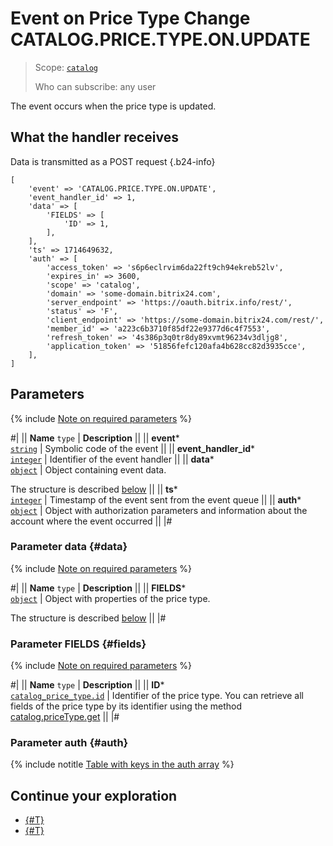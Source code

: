 # Event on Price Type Change CATALOG.PRICE.TYPE.ON.UPDATE

> Scope: [`catalog`](../../scopes/permissions.md)
>
> Who can subscribe: any user

The event occurs when the price type is updated.

## What the handler receives

Data is transmitted as a POST request {.b24-info}

```
[
    'event' => 'CATALOG.PRICE.TYPE.ON.UPDATE',    
    'event_handler_id' => 1,
    'data' => [
        'FIELDS' => [
            'ID' => 1,
        ],
    ],
    'ts' => 1714649632,
    'auth' => [
        'access_token' => 's6p6eclrvim6da22ft9ch94ekreb52lv',
        'expires_in' => 3600,
        'scope' => 'catalog',
        'domain' => 'some-domain.bitrix24.com',
        'server_endpoint' => 'https://oauth.bitrix.info/rest/',
        'status' => 'F',
        'client_endpoint' => 'https://some-domain.bitrix24.com/rest/',
        'member_id' => 'a223c6b3710f85df22e9377d6c4f7553',
        'refresh_token' => '4s386p3q0tr8dy89xvmt96234v3dljg8',
        'application_token' => '51856fefc120afa4b628cc82d3935cce',
    ],
]
```

## Parameters

{% include [Note on required parameters](../../../_includes/required.md) %}

#|
|| **Name**
`type` | **Description** ||
|| **event***  
[`string`](../../data-types.md) | Symbolic code of the event ||
|| **event_handler_id***  
[`integer`](../../data-types.md) | Identifier of the event handler ||
|| **data***  
[`object`](../../data-types.md) | Object containing event data.

The structure is described [below](#data) ||
|| **ts***  
[`integer`](../../data-types.md) | Timestamp of the event sent from the event queue ||
|| **auth***  
[`object`](../../data-types.md) | Object with authorization parameters and information about the account where the event occurred ||
|#

### Parameter data {#data}

{% include [Note on required parameters](../../../_includes/required.md) %}

#|
|| **Name**
`type` | **Description** ||
|| **FIELDS***  
[`object`](../../data-types.md) | Object with properties of the price type.

The structure is described [below](#fields) ||
|#

### Parameter FIELDS {#fields}

{% include [Note on required parameters](../../../_includes/required.md) %}

#|
|| **Name**
`type` | **Description** ||
|| **ID***  
[`catalog_price_type.id`](../data-types.md#catalog_price_type) | Identifier of the price type. You can retrieve all fields of the price type by its identifier using the method [catalog.priceType.get](../price-type/catalog-price-type-get.md) ||
|#

### Parameter auth {#auth}

{% include notitle [Table with keys in the auth array](../../../_includes/auth-params-in-events.md) %}

## Continue your exploration

- [{#T}](./catalog-price-type-on-add.md)
- [{#T}](./catalog-price-type-on-delete.md)